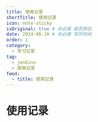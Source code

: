 ```yaml
---
title: 使用记录
shortTitle: 使用记录
icon: note-sticky
isOriginal: true # 非必填 是否原创
date: 2024-06-16 # 非必填 写作时间
order: 1
category:
  - 学习记录
tag:
  - jenkins
  - 使用记录
feed: 
  - title: 使用记录
---
```


# 使用记录
